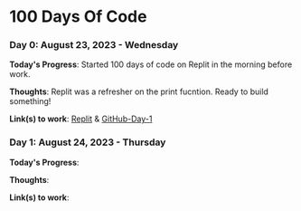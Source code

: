 # 100 Days Of Code

### Day 0: August 23, 2023 - Wednesday

**Today's Progress**: Started 100 days of code on Replit in the morning before work.

**Thoughts**: Replit was a refresher on the print fucntion. Ready to build something! 

**Link(s) to work**: [Replit](https://replit.com/@SavannahDavis3/day-1100-days#main.py) & [GitHub-Day-1](https://github.com/SavannahNDavis/100-Days-of-Code/blob/main/Code-Days/Day-1.py)


### Day 1: August 24, 2023 - Thursday

**Today's Progress**: 

**Thoughts**:

**Link(s) to work**:
